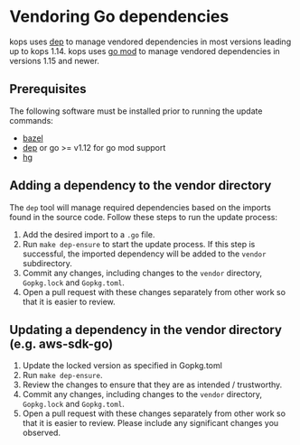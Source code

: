 # Vendoring Go dependencies

kops uses [dep](https://github.com/golang/dep) to manage vendored
dependencies in most versions leading up to kops 1.14.
kops uses [go mod](https://github.com/golang/go/wiki/Modules) to manage
vendored dependencies in versions 1.15 and newer.

## Prerequisites

The following software must be installed prior to running the
update commands:

* [bazel](https://github.com/bazelbuild/bazel)
* [dep](https://github.com/golang/dep) or go >= v1.12 for go mod support
* [hg](https://www.mercurial-scm.org/wiki/Download)

<!-- TODO: update dependency management for go mod -->

## Adding a dependency to the vendor directory

The `dep` tool will manage required dependencies based on the imports
found in the source code. Follow these steps to run the update process:

1. Add the desired import to a `.go` file.
1. Run `make dep-ensure` to start the update process. If this step is
successful, the imported dependency will be added to the `vendor`
subdirectory.
1. Commit any changes, including changes to the `vendor` directory,
`Gopkg.lock` and `Gopkg.toml`.
1. Open a pull request with these changes separately from other work
so that it is easier to review.

## Updating a dependency in the vendor directory (e.g. aws-sdk-go)

1. Update the locked version as specified in Gopkg.toml
1. Run `make dep-ensure`.
1. Review the changes to ensure that they are as intended / trustworthy.
1. Commit any changes, including changes to the `vendor` directory,
`Gopkg.lock` and `Gopkg.toml`.
1. Open a pull request with these changes separately from other work so that it
is easier to review.  Please include any significant changes you observed.
